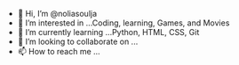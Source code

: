 - 👋 Hi, I’m @noliasoulja
- 👀 I’m interested in ...Coding, learning, Games, and Movies
- 🌱 I’m currently learning ...Python, HTML, CSS, Git
- 💞️ I’m looking to collaborate on ...
- 📫 How to reach me ...

<!---
noliasoulja/noliasoulja is a ✨ special ✨ repository because its `README.md` (this file) appears on your GitHub profile.
You can click the Preview link to take a look at your changes.
--->
